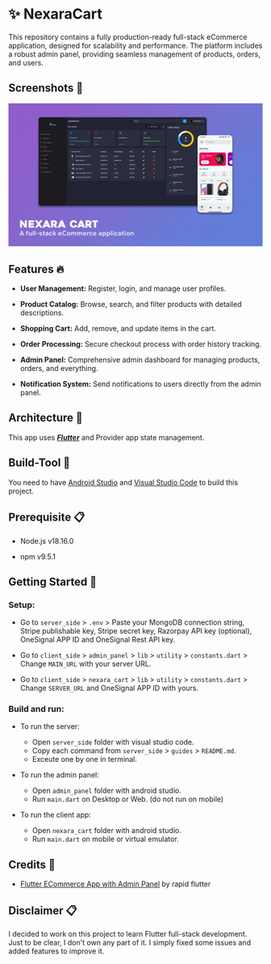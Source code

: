 # ✨ NexaraCart
This repository contains a fully production-ready full-stack eCommerce application, designed for scalability and performance. The platform includes a robust admin panel, providing seamless management of products, orders, and users.

## Screenshots 📱
<div align="center">
<img src="https://raw.githubusercontent.com/Mahmud0808/NexaraCart/main/banner.png" />
</div>

## Features 🔥

- **User Management:** Register, login, and manage user profiles.

- **Product Catalog:** Browse, search, and filter products with detailed descriptions.

- **Shopping Cart:** Add, remove, and update items in the cart.

- **Order Processing:** Secure checkout process with order history tracking.

- **Admin Panel:** Comprehensive admin dashboard for managing products, orders, and everything.

- **Notification System:** Send notifications to users directly from the admin panel.

## Architecture 🗼

This app uses [***Flutter***](https://flutter.dev/) and Provider app state management.

## Build-Tool 🧰

You need to have [Android Studio](https://developer.android.com/studio) and [Visual Studio Code](https://code.visualstudio.com/) to build this project.

## Prerequisite 📋

- Node.js v18.16.0

- npm v9.5.1

## Getting Started 🚀

### Setup:

- Go to `server_side` > `.env` > Paste your MongoDB connection string, Stripe publishable key, Stripe secret key, Razorpay API key (optional), OneSignal APP ID and OneSignal Rest API key.

- Go to `client_side` > `admin_panel` > `lib` > `utility` > `constants.dart` > Change `MAIN_URL` with your server URL.

- Go to `client_side` > `nexara_cart` > `lib` > `utility` > `constants.dart` > Change `SERVER_URL` and OneSignal APP ID with yours.

### Build and run:

- To run the server:
  - Open `server_side` folder with visual studio code.
  - Copy each command from `server_side` > `guides` > `README.md`.
  - Exceute one by one in terminal.

- To run the admin panel:
  - Open `admin_panel` folder with android studio.
  - Run `main.dart` on Desktop or Web. (do not run on mobile)

- To run the client app:
  - Open `nexara_cart` folder with android studio.
  - Run `main.dart` on mobile or virtual emulator.

## Credits 🤝

- [Flutter ECommerce App with Admin Panel](https://www.youtube.com/watch?v=s8lt2bc0rDQ) by rapid flutter

## Disclaimer 📋

I decided to work on this project to learn Flutter full-stack development. Just to be clear, I don't own any part of it. I simply fixed some issues and added features to improve it.
